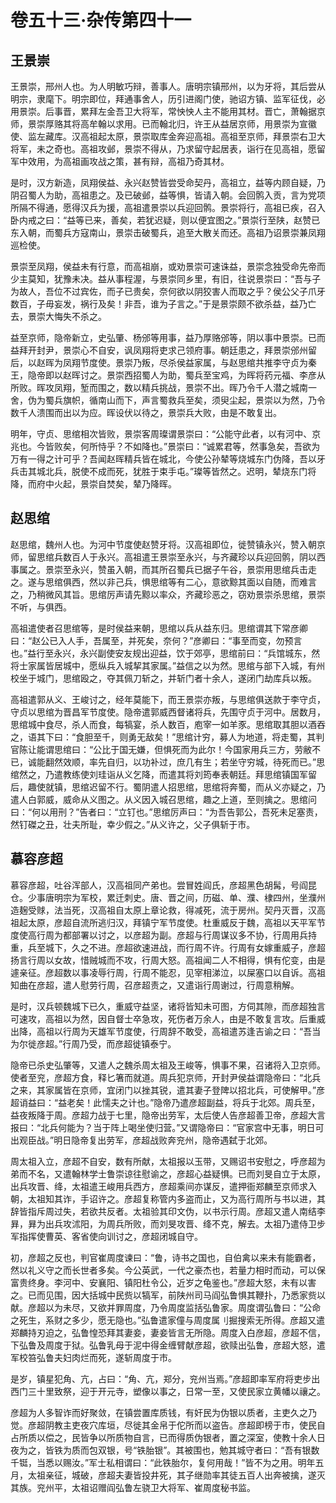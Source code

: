 # 卷五十三·杂传第四十一

## 王景崇

王景崇，邢州人也。为人明敏巧辩，善事人。唐明宗镇邢州，以为牙将，其后尝从明宗，隶麾下。明宗即位，拜通事舍人，历引进阁门使，驰诏方镇、监军征伐，必用景崇。后事晋，累拜左金吾卫大将军，常怏怏人主不能用其材。晋亡，萧翰据京师，景崇厚赂其将高牟翰以求用。已而翰北归，许王从益居京师，用景崇为宣徽使、监左藏库。汉高祖起太原，景崇取库金奔迎高祖。高祖至京师，拜景崇右卫大将军，未之奇也。高祖攻邺，景崇不得从，乃求留守起居表，诣行在见高祖，愿留军中效用，为高祖画攻战之策，甚有辩，高祖乃奇其材。

是时，汉方新造，凤翔侯益、永兴赵赞皆尝受命契丹，高祖立，益等内顾自疑，乃阴召蜀人为助，高祖患之。及已破邺，益等惧，皆请入朝。会回鹘入贡，言为党项所隔不得通，愿得汉兵为援，高祖遣景崇以兵迎回鹘。景崇将行，高祖已疾，召入卧内戒之曰：“益等已来，善矣，若犹迟疑，则以便宜图之。”景崇行至陕，赵赞已东入朝，而蜀兵方寇南山，景崇击破蜀兵，追至大散关而还。高祖乃诏景崇兼凤翔巡检使。

景崇至凤翔，侯益未有行意，而高祖崩，或劝景崇可速诛益，景崇念独受命先帝而少主莫知，犹豫未决。益从事程渥，与景崇同乡里，有旧，往说景崇曰：“吾与子为故人，吾位不过宾佐，而子已贵矣，奈何欲以阴狡害人而取之乎？侯公父子爪牙数百，子毋妄发，祸行及矣！非吾，谁为子言之。”于是景崇颇不欲杀益，益乃亡去，景崇大悔失不杀之。

益至京师，隐帝新立，史弘肇、杨邠等用事，益乃厚赂邠等，阴以事中景崇。已而益拜开封尹，景崇心不自安，讽凤翔将吏求己领府事。朝廷患之，拜景崇邠州留后，以赵晖为凤翔节度使。景崇乃叛，尽杀侯益家属，与赵思绾共推李守贞为秦王，隐帝即以赵晖讨之。景崇西招蜀人为助，蜀兵至宝鸡，为晖将药元福、李彦从所败。晖攻凤翔，堑而围之，数以精兵挑战，景崇不出。晖乃令千人潜之城南一舍，伪为蜀兵旗帜，循南山而下，声言蜀救兵至矣，须臾尘起，景崇以为然，乃令数千人溃围而出以为应。晖设伏以待之，景崇兵大败，由是不敢复出。

明年，守贞、思绾相次皆败，景崇客周璨谓景崇曰：“公能守此者，以有河中、京兆也。今皆败矣，何所恃乎？不如降也。”景崇曰：“诚累君等，然事急矣，吾欲为万有一得之计可乎？吾闻赵晖精兵皆在城北，今使公孙辇等烧城东门伪降，吾以牙兵击其城北兵，脱使不成而死，犹胜于束手屯。”璨等皆然之。迟明，辇烧东门将降，而府中火起，景崇自焚矣，辇乃降晖。

## 赵思绾

赵思绾，魏州人也。为河中节度使赵赞牙将。汉高祖即位，徙赞镇永兴，赞入朝京师，留思绾兵数百人于永兴。高祖遣王景崇至永兴，与齐藏珍以兵迎回鹘，阴以西事属之。景崇至永兴，赞虽入朝，而其所召蜀兵已据子午谷，景崇用思绾兵击走之。遂与思绾俱西，然以非己兵，惧思绾等有二心，意欲黥其面以自随，而难言之，乃稍微风其旨。思绾厉声请先黥以率众，齐藏珍恶之，窃劝景崇杀思绾，景崇不听，与俱西。

高祖遣使者召思绾等，是时侯益来朝，思绾以兵从益东归。思绾谓其下常彦卿曰：“赵公已入人手，吾属至，并死矣，奈何？”彦卿曰：“事至而变，勿预言也。”益行至永兴，永兴副使安友规出迎益，饮于郊亭，思绾前曰：“兵馆城东，然将士家属皆居城中，愿纵兵入城挈其家属。”益信之以为然。思绾与部下入城，有州校坐于城门，思绾殴之，夺其佩刀斩之，并斩门者十余人，遂闭门劫库兵以叛。

高祖遣郭从义、王峻讨之，经年莫能下，而王景崇亦叛，与思绾俱送款于李守贞，守贞以思绾为晋昌军节度使。隐帝遣郭威西督诸将兵，先围守贞于河中。居数月，思绾城中食尽，杀人而食，每犒宴，杀人数百，庖宰一如羊豕。思绾取其胆以酒吞之，语其下曰：“食胆至千，则勇无敌矣！”思绾计穷，募人为地道，将走蜀，其判官陈让能谓思绾曰：“公比于国无嫌，但惧死而为此尔！今国家用兵三方，劳敝不已，诚能翻然效顺，率先自归，以功补过，庶几有生；若坐守穷城，待死而已。”思绾然之，乃遣教练使刘珪诣从义乞降，而遣其将刘筠奉表朝廷。拜思绾镇国军留后，趣使就镇，思绾迟留不行。蜀阴遣人招思绾，思绾将奔蜀，而从义亦疑之，乃遣人白郭威，威命从义图之。从义因入城召思绾，趣之上道，至则擒之。思绾问曰：“何以用刑？”告者曰：“立钉也。”思绾厉声曰：“为吾告郭公，吾死未足塞责，然钉磔之丑，壮夫所耻，幸少假之。”从义许之，父子俱斩于市。

## 慕容彦超

慕容彦超，吐谷浑部人，汉高祖同产弟也。尝冒姓阎氏，彦超黑色胡髯，号阎昆仓。少事唐明宗为军校，累迁刺史。唐、晋之间，历磁、单、濮、棣四州，坐濮州造麹受赇，法当死，汉高祖自太原上章论救，得减死，流于房州。契丹灭晋，汉高祖起太原，彦超自流所逃归汉，拜镇宁军节度使。杜重威反于魏，高祖以天平军节度使高行周为都部署以讨之，以彦超为副。彦超与行周谋议多不协，行周用兵持重，兵至城下，久之不进。彦超欲速进战，而行周不许。行周有女嫁重威子，彦超扬言行周以女故，惜贼城而不攻，行周大怒。高祖闻二人不相得，惧有佗变，由是遽亲征。彦超数以事凌辱行周，行周不能忍，见宰相涕泣，以屎塞口以自诉。高祖知曲在彦超，遣人慰劳行周，召彦超责之，又遣诣行周谢过，行周意稍解。

是时，汉兵顿魏城下已久，重威守益坚，诸将皆知未可图，方伺其隙，而彦超独言可速攻，高祖以为然，因自督士卒急攻，死伤者万余人，由是不敢复言攻。后重威出降，高祖以行周为天雄军节度使，行周辞不敢受，高祖遣苏逢吉谕之曰：“吾当为尔徙彦超。”行周乃受，而彦超徙镇泰宁。

隐帝已杀史弘肇等，又遣人之魏杀周太祖及王峻等，惧事不果，召诸将入卫京师。使者至兖，彦超方食，释匕箸而就道。周兵犯京师，开封尹侯益谓隐帝曰：“北兵之来，其家属皆在京师，宜闭门以挫其锐，遣其妻子登陴以招北兵，可使解甲。”彦超诮益曰：“益老矣！此懦夫之计也。”隐帝乃遣彦超副益，将兵于北郊。周兵至，益夜叛降于周。彦超力战于七里，隐帝出劳军，太后使人告彦超善卫帝，彦超大言报曰：“北兵何能为？当于阵上喝坐使归营。”又谓隐帝曰：“官家宫中无事，明日可出观臣战。”明日隐帝复出劳军，彦超战败奔兖州，隐帝遇弑于北郊。

周太祖入立，彦超不自安，数有所献，太祖报以玉带，又赐诏书安慰之，呼彦超为弟而不名，又遣翰林学士鲁崇谅往慰谕之，彦超心益疑惧。已而刘旻自立于太原，出兵攻晋、绛，太祖遣王峻用兵西方，彦超乘间亦谋反，遣押衙郑麟至京师求入朝，太祖知其诈，手诏许之。彦超复称管内多盗而止，又为高行周所与书以进，其辞皆指斥周过失，若欲共反者。太祖验其印文伪，以书示行周。彦超又遣人南结李昪，昪为出兵攻沭阳，为周兵所败，而刘旻攻晋、绛不克，解去。太祖乃遣侍卫步军指挥使曹英、客省使向训讨之，彦超闭城自守。

初，彦超之反也，判官崔周度谏曰：“鲁，诗书之国也，自伯禽以来未有能霸者，然以礼义守之而长世者多矣。今公英武，一代之豪杰也，若量力相时而动，可以保富贵终身。李河中、安襄阳、镇阳杜令公，近岁之龟鉴也。”彦超大怒，未有以害之。已而见围，因大括城中民赀以犒军，前陕州司马阎弘鲁惧其鞭扑，乃悉家赀以献。彦超以为未尽，又欲并罪周度，乃令周度监括弘鲁家。周度谓弘鲁曰：“公命之死生，系财之多少，愿无隐也。”弘鲁遣家僮与周度属刂掘搜索无所得。彦超又遣郑麟持刃迫之，弘鲁惶恐拜其妻妾，妻妾皆言无所隐。周度入白彦超，彦超不信，下弘鲁及周度于狱。弘鲁乳母于泥中得金缠臂献彦超，欲赎出弘鲁，彦超大怒，遣军校笞弘鲁夫妇肉烂而死，遂斩周度于市。

是岁，镇星犯角、亢，占曰：“角、亢，郑分，兖州当焉。”彦超即率军府将吏步出西门三十里致祭，迎于开元寺，塑像以事之，日常一至，又使民家立黄幡以禳之。

彦超为人多智诈而好聚敛，在镇尝置库质钱，有奸民为伪银以质者，主吏久之乃觉。彦超阴教主吏夜穴库垣，尽徙其金帛于佗所而以盗告。彦超即榜于市，使民自占所质以偿之，民皆争以所质物自言，已而得质伪银者，置之深室，使教十余人日夜为之，皆铁为质而包双银，号“铁胎银”。其被围也，勉其城守者曰：“吾有银数千铤，当悉以赐汝。”军士私相谓曰：“此铁胎尔，复何用哉！”皆不为之用。明年五月，太祖亲征，城破，彦超夫妻皆投井死，其子继勋率其徒五百人出奔被擒，遂灭其族。兖州平，太祖诏赠阎弘鲁左骁卫大将军、崔周度秘书监。
